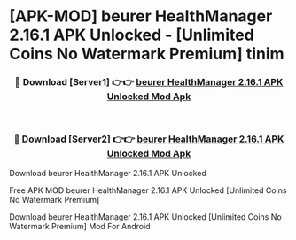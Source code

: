 # [APK-MOD] beurer HealthManager 2.16.1 APK Unlocked - [Unlimited Coins No Watermark Premium] tinim



<div align="center">
<h3>🔴 Download [Server1] 👉👉 <a href="https://momento.my/?title=beurer_HealthManager_2.16.1_APK_Unlocked">beurer HealthManager 2.16.1 APK Unlocked Mod Apk</a></h3><br>

<h3>🔴 Download [Server2] 👉👉 <a href="https://momento.my/?title=beurer_HealthManager_2.16.1_APK_Unlocked">beurer HealthManager 2.16.1 APK Unlocked Mod Apk</a></h3>
</div>



Download beurer HealthManager 2.16.1 APK Unlocked 

Free APK MOD beurer HealthManager 2.16.1 APK Unlocked [Unlimited Coins No Watermark Premium]

Download beurer HealthManager 2.16.1 APK Unlocked [Unlimited Coins No Watermark Premium] Mod For Android
